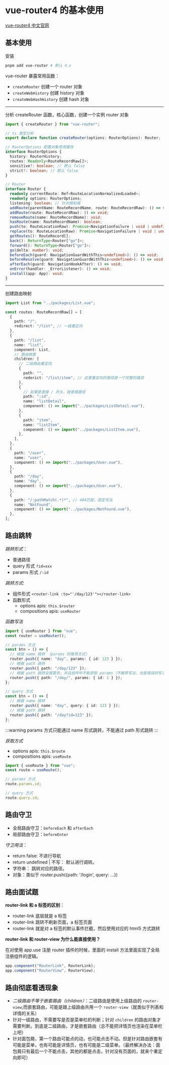 # vue-router4 的基本使用

[vue-router4 中文官网](https://router.vuejs.org/zh/guide/)

## 基本使用

安装

```bash
pnpm add vue-router # 默认 4.x
```

vue-router 暴露常用函数：

- `createRouter` 创建一个 router 对象
- `createWebHistory` 创建 history 对象
- `createWebHashHistory` 创建 hash 对象

<hr />

分析 createRouter 函数，核心函数，创建一个实例 router 对象

```ts
import { createRouter } from "vue-router";

// ts 类型分析
export declare function createRouter(options: RouterOptions): Router;

// RouterOptions 配置对象常用属性
interface RouterOptions {
  history: RouterHistory;
  routes: Readonly<RouteRecordRaw[]>;
  sensitive?: boolean; // 默认 false
  strict?: boolean; // 默认 false
}

// Router
interface Router {
  readonly currentRoute: Ref<RouteLocationNormalizedLoaded>;
  readonly options: RouterOptions;
  listening: boolean; // 针对微前端
  addRoute(parentName: RouteRecordName, route: RouteRecordRaw): () => void;
  addRoute(route: RouteRecordRaw): () => void;
  removeRoute(name: RouteRecordName): void;
  hasRoute(name: RouteRecordName): boolean;
  push(to: RouteLocationRaw): Promise<NavigationFailure | void | undefined>;
  replace(to: RouteLocationRaw): Promise<NavigationFailure | void | undefined>;
  getRoutes(): RouteRecord[];
  back(): ReturnType<Router["go"]>;
  forward(): ReturnType<Router["go"]>;
  go(delta: number): void;
  beforeEach(guard: NavigationGuardWithThis<undefined>): () => void;
  beforeResolve(guard: NavigationGuardWithThis<undefined>): () => void;
  afterEach(guard: NavigationHookAfter): () => void;
  onError(handler: _ErrorListener): () => void;
  install(app: App): void;
}
```

<hr />

创建路由映射

```ts
import List from "../packages/List.vue";

const routes: RouteRecordRaw[] = [
  {
    path: "/",
    redirect: "/list", // 一级重定向
  },
  {
    path: "/list",
    name: "list",
    component: List,
    // 路由嵌套
    children: [
      // 二级路由重定向
      {
        path: "",
        rederict: "/list/item", // 这里重定向的路径是一个完整的路径
      },
      {
        // 如果是直接 / 开头，就是根路径
        path: ":id",
        name: "listDetail",
        component: () => import("../packages/ListDetail.vue"),
      },
      {
        path: "item",
        name: "listItem",
        component: () => import("../packages/ListItem.vue"),
      },
    ],
  },
  {
    path: "/user",
    name: "user",
    component: () => import("../packages/User.vue"),
  },
  {
    path: "/day",
    name: "day",
    component: () => import("../packages/User.vue"),
  },
  {
    path: "/:pathMatch(.*)*", // 404匹配，固定写法
    name: "NotFound",
    component: () => import("../packages/NotFound.vue"),
  },
];
```

## 路由跳转

_跳转形式_：

- 普通路径
- query 形式 `?id=xxx`
- params 形式 `/:id`

_跳转方式_:

- 组件形式 `<router-link :to="'/day/123'"></router-link>`
- 函数形式
  - options apis: `this.$router`
  - compositions apis: `useRouter`

_函数写法_

```ts
import { useRouter } from "vue";
const router = useRouter();

// params 方式
const btn = () => {
  // 根据 name 跳转 （params 的推荐方式）
  router.push({ name: "day", params: { id: 123 } });
  // 根据 path 跳转
  router.push({ path: "/day/123" });
  // 根据 path 跳转会报警告，并且组件中不能获取 params（不推荐写法，也是错误的写法）
  router.push({ path: "/day/", params: { id: 1 } });
};

// query 方式
const btn = () => {
  // 根据 name 跳转
  router.push({ name: "day", query: { id: 123 } });
  // 根据 path 跳转
  router.push({ path: "/day?id=123" });
};
```

:::warning params 方式只能通过 name 形式跳转，不能通过 path 形式跳转
:::

_获取方式_

- options apis: `this.$route`
- compositions apis: `useRoute`

```ts
import { useRoute } from "vue";
const route = useRoute();

// params 方式
route.params.id;

// query 方式
route.query.id;
```

## 路由守卫

- 全局路由守卫：`beforeEach` 和 `afterEach`
- 局部路由守卫：`beforeEnter`

_守卫用法_：

- return false: 不进行导航
- return undefined | 不写： 默认进行调转。
- 字符串： 跳转对应的路径。
- 对象：类似于 router.push({path: '/login', query: ...})

## 路由面试题

**router-link 和 a 标签的区别**：

- router-link 底层就是 a 标签
- router-link 跳转不刷新页面，a 标签页面
- router-link 就是对 a 标签的默认事件拦截，然后使用对应的 html5 方式跳转

**router-link 和 router-view 为什么能直接使用？**

在对使用 app.use 注册 router 插件的时候，里面的 install 方法里面实现了全局注册组件的逻辑。

```ts
app.component("RouterLink", RouterLink);
app.component("RouterView", RouterView);
```

## 路由彻底看透现象

- _二级路由不等于嵌套路由（children）_：二级路由是使用上级路由的 `router-view`;而嵌套路由，可能是跟上级路由共用一个 `router-view`（就类似于列表和详情的关系）
- 针对一级路由，不需要写是否是菜单栏的判断；针对 `children` 的路由对象才需要判断。到底是二级路由，才是嵌套路由（总不能把详情页也渲染在菜单栏上吧）
- 针对面包屑，第一个路由可能点的动，也可能点击不动。但是针对路由嵌套有可能是菜单，也有可能是详情页，也有可能是二级菜单。（最终解决办法：面包屑只有最后一个不能点击，其他的都是点击，针对没有页面的，就来个重定向即可）
